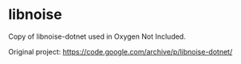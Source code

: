 # libnoise
Copy of libnoise-dotnet used in Oxygen Not Included.

Original project: https://code.google.com/archive/p/libnoise-dotnet/
